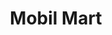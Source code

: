 ---
title: "Mobil Mart"
url: /commerce-township/mobil-mart-east-west-maple-road/
shop: Lebensmittel
---